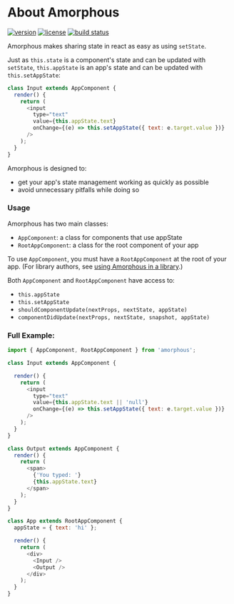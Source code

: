 # About Amorphous

[![version](https://img.shields.io/npm/v/amorphous.svg)][npm-package]
[![license](https://img.shields.io/github/license/ariabuckles/amorphous.svg)][LICENSE]
[![build status](https://travis-ci.com/ariabuckles/amorphous.svg?branch=master)][travis-ci]

[npm-package]: https://www.npmjs.com/package/amorphous
[LICENSE]: https://github.com/ariabuckles/amorphous/blob/master/LICENSE
[travis-ci]: https://travis-ci.com/ariabuckles/amorphous

Amorphous makes sharing state in react as easy as using `setState`.

Just as `this.state` is a component's state and can be updated with
`setState`, `this.appState` is an app's state and can be updated with
`this.setAppState`:

```javascript
class Input extends AppComponent {
  render() {
    return (
      <input
        type="text"
        value={this.appState.text}
        onChange={(e) => this.setAppState({ text: e.target.value })}
      />
    );
  }
}
```

Amorphous is designed to:

 * get your app's state management working as quickly as possible
 * avoid unnecessary pitfalls while doing so

### Usage

Amorphous has two main classes:

 * `AppComponent`: a class for components that use appState
 * `RootAppComponent`: a class for the root component of your app

To use `AppComponent`, you must have a `RootAppComponent` at the
root of your app. (For library authors, see
[using Amorphous in a library](using-amorphous-in-a-library.md).)

Both `AppComponent` and `RootAppComponent` have access to:

 * `this.appState`
 * `this.setAppState`
 * `shouldComponentUpdate(nextProps, nextState, appState)`
 * `componentDidUpdate(nextProps, nextState, snapshot, appState)`

### Full Example:

```javascript
import { AppComponent, RootAppComponent } from 'amorphous';

class Input extends AppComponent {

  render() {
    return (
      <input
        type="text"
        value={this.appState.text || 'null'}
        onChange={(e) => this.setAppState({ text: e.target.value })}
      />
    );
  }
}

class Output extends AppComponent {
  render() {
    return (
      <span>
        {'You typed: '}
        {this.appState.text}
      </span>
    );
  }
}

class App extends RootAppComponent {
  appState = { text: 'hi' };

  render() {
    return (
      <div>
        <Input />
        <Output />
      </div>
    );
  }
}
```


